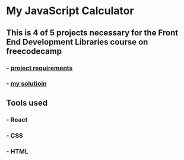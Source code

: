 # My JavaScript Calculator

## This is 4 of 5 projects necessary for the Front End Development Libraries course on freecodecamp

### - [project requirements](https://www.freecodecamp.org/learn/front-end-development-libraries/front-end-development-libraries-projects/build-a-javascript-calculator) 
### - [my solutioin](https://rataysh.github.io/BuildJavaScriptCalculator/)

## Tools used
### - React
### - CSS
### - HTML
